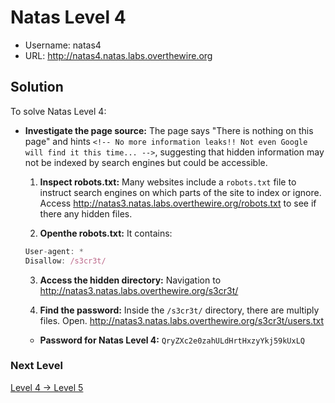 # Natas Level 4

- Username: natas4
- URL: http://natas4.natas.labs.overthewire.org

## Solution

To solve Natas Level 4:

- **Investigate the page source:** The page says "There is nothing on this page" and hints `<!-- No more information leaks!! Not even Google will find it this time... -->`, suggesting that hidden information may not be indexed by search engines but could be accessible.

  1. **Inspect robots.txt:** Many websites include a `robots.txt` file to instruct search engines on which parts of the site to index or ignore. Access http://natas3.natas.labs.overthewire.org/robots.txt to see if there any hidden files.

  2. **Openthe robots.txt:** It contains:

  ```javascript
  User-agent: *
  Disallow: /s3cr3t/
  ```

  3. **Access the hidden directory:** Navigation to http://natas3.natas.labs.overthewire.org/s3cr3t/

  4. **Find the password:** Inside the `/s3cr3t/` directory, there are multiply files. Open. http://natas3.natas.labs.overthewire.org/s3cr3t/users.txt

  - **Password for Natas Level 4:** `QryZXc2e0zahULdHrtHxzyYkj59kUxLQ`

### Next Level

[Level 4 → Level 5](https://github.com/nimodb/natas-challenge-solver/tree/main/natas05)
